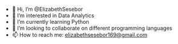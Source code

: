 - 👋 Hi, I’m @ElizabethSesebor
- 👀 I’m interested in Data Analytics
- 🌱 I’m currently learning Python
- 💞️ I’m looking to collaborate on different programming languages
- 📫 How to reach me: elizabethsesebor169@gmail.com
<!---
ElizabethSesebor/ElizabethSesebor is a ✨ special ✨ repository because its `README.md` (this file) appears on your GitHub profile.
You can click the Preview link to take a look at your changes.
--->
